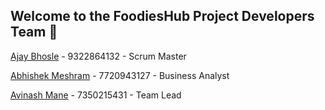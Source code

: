 ﻿## Welcome to the FoodiesHub Project  Developers Team 🙌

[Ajay Bhosle](https://github.com/AjayBhosle17) - 9322864132 - Scrum Master

[Abhishek Meshram](https://github.com/abhishek9727) - 7720943127 - Business Analyst

[Avinash Mane](https://github.com/AvinashMane14) - 7350215431 - Team Lead






